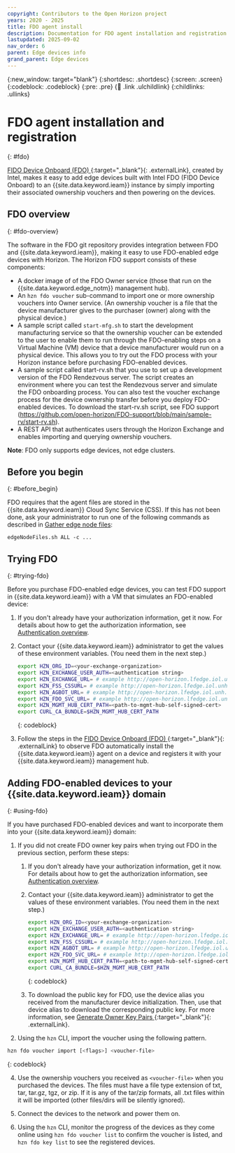 ```yaml
---
copyright: Contributors to the Open Horizon project
years: 2020 - 2025
title: FDO agent install
description: Documentation for FDO agent installation and registration
lastupdated: 2025-09-02
nav_order: 6
parent: Edge devices info
grand_parent: Edge devices
---
```


{:new_window: target="blank"}
{:shortdesc: .shortdesc}
{:screen: .screen}
{:codeblock: .codeblock}
{:pre: .pre}
{:child: .link .ulchildlink}
{:childlinks: .ullinks}

# FDO agent installation and registration
{: #fdo}

[FIDO Device Onboard (FDO) ](https://github.com/open-horizon/FDO-support/blob/main/README.md){:target="_blank"}{: .externalLink}, created by Intel, makes it easy to add edge devices built with Intel FDO (FIDO Device Onboard) to an {{site.data.keyword.ieam}} instance by simply importing their associated ownership vouchers and then powering on the devices.

## FDO overview
{: #fdo-overview}

The software in the FDO git repository provides integration between FDO and {{site.data.keyword.ieam}}, making it easy to use FDO-enabled edge devices with Horizon. The Horizon FDO support consists of these components:

* A docker image of of the FDO Owner service (those that run on the {{site.data.keyword.edge_notm}} management hub).
* An `hzn fdo voucher` sub-command to import one or more ownership vouchers into Owner service. (An ownership voucher is a file that the device manufacturer gives to the purchaser (owner) along with the physical device.)
* A sample script called `start-mfg.sh` to start the development manufacturing service so that the ownership voucher can be extended to the user to enable them to run through the FDO-enabling steps on a Virtual Machine (VM) device that a device manufacturer would run on a physical device. This allows you to try out the FDO process with your Horizon instance before purchasing FDO-enabled devices.
* A sample script called start-rv.sh that you use to set up a development version of the FDO Rendezvous server. The script creates an environment where you can test the Rendezvous server and simulate the FDO onboarding process. You can also test the voucher exchange process for the device ownership transfer before you deploy FDO-enabled devices. To download the start-rv.sh script, see FDO support (https://github.com/open-horizon/FDO-support/blob/main/sample-rv/start-rv.sh).
* A REST API that authenticates users through the Horizon Exchange and enables importing and querying ownership vouchers.

**Note**: FDO only supports edge devices, not edge clusters.

## Before you begin
{: #before_begin}

FDO requires that the agent files are stored in the {{site.data.keyword.ieam}} Cloud Sync Service (CSS). If this has not been done, ask your administrator to run one of the following commands as described in [Gather edge node files](../hub/gather_files.md):

  `edgeNodeFiles.sh ALL -c ...`

## Trying FDO
{: #trying-fdo}

Before you purchase FDO-enabled edge devices, you can test FDO support in {{site.data.keyword.ieam}} with a VM that simulates an FDO-enabled device:

1. If you don't already have your authorization information, get it now. For details about how to get the authorization information, see [Authentication overview](../anax/docs/authentication_overview.md).

2. Contact your {{site.data.keyword.ieam}} administrator to get the values of these environment variables. (You need them in the next step.)

   ```bash
   export HZN_ORG_ID=<your-exchange-organization>
   export HZN_EXCHANGE_USER_AUTH=<authentication string>
   export HZN_EXCHANGE_URL= # example http://open-horizon.lfedge.iol.unh.edu:3090/v1
   export HZN_FSS_CSSURL= # example http://open-horizon.lfedge.iol.unh.edu:9443/
   export HZN_AGBOT_URL= # example http://open-horizon.lfedge.iol.unh.edu:3111
   export HZN_FDO_SVC_URL= # example http://open-horizon.lfedge.iol.unh.edu:9008/api
   export HZN_MGMT_HUB_CERT_PATH=<path-to-mgmt-hub-self-signed-cert>
   export CURL_CA_BUNDLE=$HZN_MGMT_HUB_CERT_PATH
   ```
   {: codeblock}

3. Follow the steps in the [FIDO Device Onboard (FDO) ](https://github.com/open-horizon/FDO-support/blob/main/README.md){:target="_blank"}{: .externalLink} to observe FDO automatically install the {{site.data.keyword.ieam}} agent on a device and registers it with your {{site.data.keyword.ieam}} management hub.

## Adding FDO-enabled devices to your {{site.data.keyword.ieam}} domain
{: #using-fdo}

If you have purchased FDO-enabled devices and want to incorporate them into your {{site.data.keyword.ieam}} domain:

1. If you did not create FDO owner key pairs when trying out FDO in the previous section, perform these steps:

   1. If you don't already have your authorization information, get it now. For details about how to get the authorization information, see [Authentication overview](../anax/docs/authentication_overview.md).
   2. Contact your {{site.data.keyword.ieam}} administrator to get the values of these environment variables. (You need them in the next step.)

      ```bash
      export HZN_ORG_ID=<your-exchange-organization>
      export HZN_EXCHANGE_USER_AUTH=<authentication string>
      export HZN_EXCHANGE_URL= # example http://open-horizon.lfedge.iol.unh.edu:3090/v1
      export HZN_FSS_CSSURL= # example http://open-horizon.lfedge.iol.unh.edu:9443/
      export HZN_AGBOT_URL= # example http://open-horizon.lfedge.iol.unh.edu:3111
      export HZN_FDO_SVC_URL= # example http://open-horizon.lfedge.iol.unh.edu:9008/api
      export HZN_MGMT_HUB_CERT_PATH=<path-to-mgmt-hub-self-signed-cert>
      export CURL_CA_BUNDLE=$HZN_MGMT_HUB_CERT_PATH
      ```
      {: codeblock}

   3. To download the public key for FDO, use the device alias you received from the manufacturer device initialization. Then, use that device alias to download the corresponding public key. For more information, see [Generate Owner Key Pairs ](https://github.com/open-horizon/FDO-support/blob/main/README.md){:target="_blank"}{: .externalLink}.

2. Using the `hzn` CLI, import the voucher using the following pattern.
  ```bash
  hzn fdo voucher import [<flags>] <voucher-file>
  ```
  {: codeblock}

4. Use the ownership vouchers you received as `<voucher-file>` when you purchased the devices.  The files must have a file type extension of txt, tar, tar.gz, tgz, or zip. If it is any of the tar/zip formats, all .txt files within it will be imported (other files/dirs will be silently ignored).

5. Connect the devices to the network and power them on.

6. Using the `hzn` CLI, monitor the progress of the devices as they come online using `hzn fdo voucher list` to confirm the voucher is listed, and `hzn fdo key list` to see the registered devices.
